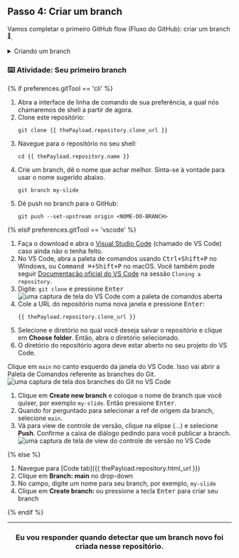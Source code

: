 ## Passo 4: Criar um branch

Vamos completar o primeiro GitHub flow (Fluxo do GitHub): criar um branch <sup>[:book:](https://help.github.com/articles/github-glossary/#branch)</sup>.

<details><summary>Criando um branch</summary>

## Creating a branch

:tv: [Video: Branches](https://www.youtube.com/watch?v=xgQmu81G1yY)

Você acabou de aprender como criar um branch—o primeiro passo no GitHub flow.

Branches são uma parte importante do GitHub flow porque eles nos permitem separar nossa trabalho da branch `main`.  Em outra palavras, o trabalho de todos está a salvo enquanto você contribui.


### Dicas ao usar branches

Um único projeto pode ter centenas de branches, cada uma sugerindo uma nova mudança para o branch `main`.

O melhor jeito de manter branches organizados com uma equipe é mantê-las concisos e breves. Em outras palavras, um único branch deve representar uma única funcionalidade ou um conserto de bug. Isso diminui a confusão entre contribuidores quando a branch é apenas ativo por alguns poucos dias antes dele ser mergeado <sup>[:book:](https://help.github.com/articles/github-glossary/#merge)</sup> com a branch `main`.

<hr>
</details>

### :keyboard: Atividade: Seu primeiro branch

{% if preferences.gitTool == 'cli' %}
1. Abra a interface de linha de comando de sua preferência, a qual nós chamaremos de shell a partir de agora.
1. Clone este repositório:
      ```shell
      git clone {{ thePayload.repository.clone_url }}
      ```
1. Navegue para o repositório no seu shell:
      ```shell
      cd {{ thePayload.repository.name }}
      ```
1. Crie um branch, dê o nome que achar melhor. Sinta-se à vontade para usar o nome sugerido abaixo.
      ```shell
      git branch my-slide
      ```
1. Dê push no branch para o GitHub:
      ```
      git push --set-upstream origin <NOME-DO-BRANCH>
      ```

{% elsif preferences.gitTool == 'vscode' %}
1. Faça o download e abra o [Visual Studio Code](https://code.visualstudio.com/Download) (chamado de VS Code) caso ainda não o tenha feito.
1. No VS Code, abra a paleta de comandos usando <kbd>Ctrl+Shift+P</kbd> no Windows, ou <kbd>Command ⌘+Shift+P</kbd> no macOS. Você também pode seguir [Documentação oficial do VS Code](https://code.visualstudio.com/docs/editor/versioncontrol#_cloning-a-repository) na sessão `Cloning a repository`.
1. Digite: `git clone` e pressione <kbd>Enter</kbd>
      ![uma captura de tela do VS Code com a paleta de comandos aberta](https://user-images.githubusercontent.com/16547949/53639288-bcf9ec80-3bf6-11e9-9d18-d97167168248.png)
1. Cole a URL do repositório numa nova janela e pressione <kbd>Enter</kbd>:
      ```shell
      {{ thePayload.repository.clone_url }}
      ```
1. Selecione e diretório no qual você deseja salvar o repositório e clique em **Choose folder**. Então, abra o diretório selecionado.
1. O diretório do repositório agora deve estar aberto no seu projeto do VS Code.

 Clique em `main` no canto esquerdo da janela do VS Code. Isso vai abrir a Paleta de Comandos referente as branches do Git.
      ![uma captura de tela dos branches do Git no VS Code](https://user-images.githubusercontent.com/16547949/53639606-adc76e80-3bf7-11e9-98ac-bd41ae2b40db.png)
1. Clique em **Create new branch** e coloque o nome de branch que você quiser, por exemplo `my-slide`. Então pressione <kbd>Enter</kbd>.
1. Quando for perguntado para selecionar a ref de origem da branch, selecione `main`.
1. Vá para view de controle de versão, clique na elipse (...) e selecione **Push**. Confirme a caixa de diálogo pedindo para você publicar a branch.
      ![uma captura de tela de view do controle de versão no VS Code](https://user-images.githubusercontent.com/16547949/53640015-ee73b780-3bf8-11e9-8c90-be9022b9555a.png)

{% else %}

1. Navegue para [Code tab]({{ thePayload.repository.html_url }})
2. Clique em **Branch: main** no drop-down
3. No campo, digite um nome para seu branch, por exemplo, `my-slide`
4. Clique em **Create branch: <name>** ou pressione a tecla <kbd>Enter</kbd> para criar seu branch

{% endif %}
<hr>
<h3 align="center">Eu vou responder quando detectar que um branch novo foi criada nesse repositório.</h3>
